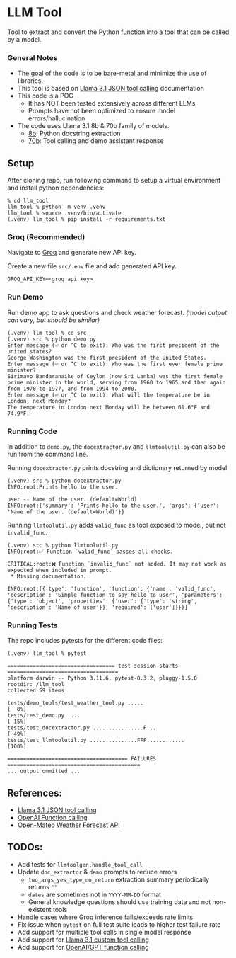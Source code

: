 # LLM Tool
Tool to extract and convert the Python function into a tool that can be called
by a model.

### General Notes
* The goal of the code is to be bare-metal and minimize the use of libraries.
* This tool is based on [Llama 3.1 JSON tool calling](https://llama.meta.com/docs/model-cards-and-prompt-formats/llama3_1/#json-based-tool-calling) documentation
* This code is a POC
    * It has NOT been tested extensively across different LLMs
    * Prompts have not been optimized to ensure model errors/hallucination
* The code uses Llama 3.1 8b & 70b family of models.
    * [8b](https://console.groq.com/docs/models#llama-31-8b-preview): Python docstring extraction
    * [70b](https://console.groq.com/docs/models#llama-31-70b-preview): Tool calling and demo assistant response


## Setup
After cloning repo, run following command to setup a virtual environment and 
install python dependencies:
```
% cd llm_tool
llm_tool % python -m venv .venv
llm_tool % source .venv/bin/activate
(.venv) llm_tool % pip install -r requirements.txt
```

### Groq (Recommended)
Navigate to [Groq](https://console.groq.com/docs/quickstart) and generate new
API key.

Create a new file `src/.env` file and add generated API key.
```
GROQ_API_KEY=<groq api key>
```

### Run Demo

Run demo app to ask questions and check weather forecast. _(model output can vary, but should be similar)_
```
(.venv) llm_tool % cd src
(.venv) src % python demo.py
Enter message (⏎ or ^C to exit): Who was the first president of the united states?
George Washington was the first president of the United States.
Enter message (⏎ or ^C to exit): Who was the first ever female prime minister?
Sirimavo Bandaranaike of Ceylon (now Sri Lanka) was the first female prime minister in the world, serving from 1960 to 1965 and then again from 1970 to 1977, and from 1994 to 2000.
Enter message (⏎ or ^C to exit): What will the temperature be in London, next Monday?
The temperature in London next Monday will be between 61.6°F and 74.9°F.
```


### Running Code

In addition to `demo.py`, the `docextractor.py` and `llmtoolutil.py` can also
be run from the command line.

Running `docextractor.py` prints docstring and dictionary returned by model
```
(.venv) src % python docextractor.py
INFO:root:Prints hello to the user.

user -- Name of the user. (default=World)
INFO:root:{'summary': 'Prints hello to the user.', 'args': {'user': 'Name of the user. (default=World)'}}
```

Running `llmtoolutil.py` adds `valid_func` as tool exposed to model, but not `invalid_func`.
```
(.venv) src % python llmtoolutil.py
INFO:root:✅ Function `valid_func` passes all checks.

CRITICAL:root:❌ Function `invalid_func` not added. It may not work as expected when included in prompt.
 * Missing documentation.

INFO:root:[{'type': 'function', 'function': {'name': 'valid_func', 'description': 'Simple function to say hello to user', 'parameters': {'type': 'object', 'properties': {'user': {'type': 'string', 'description': 'Name of user'}}, 'required': ['user']}}}]
```


### Running Tests

The repo includes pytests for the different code files:
```
(.venv) llm_tool % pytest

================================== test session starts ===================================
platform darwin -- Python 3.11.6, pytest-8.3.2, pluggy-1.5.0
rootdir: /llm_tool
collected 59 items

tests/demo_tools/test_weather_tool.py .....                                         [  8%]
tests/test_demo.py ....                                                             [ 15%]
tests/test_docextractor.py ................F...                                     [ 49%]
tests/test_llmtoolutil.py ...............FFF............                            [100%]

====================================== FAILURES ==========================================
... output ommitted ...
```


## References:
* [Llama 3.1 JSON tool calling](https://llama.meta.com/docs/model-cards-and-prompt-formats/llama3_1/#json-based-tool-calling)
* [OpenAI Function calling](https://platform.openai.com/docs/assistants/tools/function-calling)
* [Open-Mateo Weather Forecast API](https://open-meteo.com/en/docs)


## TODOs:
* Add tests for `llmtoolgen.handle_tool_call`
* Update `doc_extractor` & `demo` prompts to reduce errors
    * `two_args_yes_type_no_return` extraction summary periodically returns `""`
    * `dates` are sometimes not in `YYYY-MM-DD` format
    * General knowledge questions should use training data and not non-existent tools
* Handle cases where Groq inference fails/exceeds rate limits
* Fix issue when `pytest` on full test suite leads to higher test failure rate
* Add support for multiple tool calls in single model response
* Add support for [Llama 3.1 custom tool calling](https://llama.meta.com/docs/model-cards-and-prompt-formats/llama3_1/#user-defined-custom-tool-calling)
* Add support for [OpenAI/GPT function calling](https://platform.openai.com/docs/assistants/tools/function-calling)
